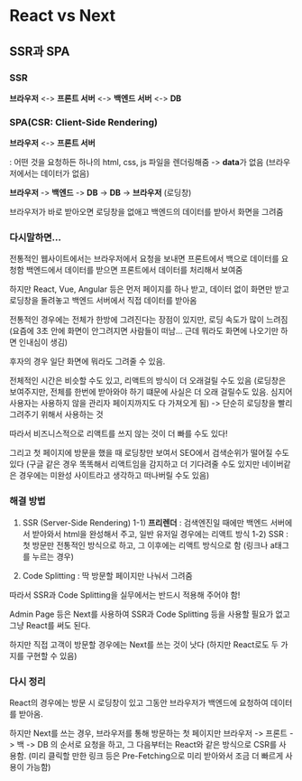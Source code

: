 # React vs Next

## SSR과 SPA

### SSR

**브라우저** <-> **프론트 서버** <-> **백엔드 서버** <-> **DB**

### SPA(CSR: Client-Side Rendering)

**브라우저** <-> **프론트 서버**

: 어떤 것을 요청하든 하나의 html, css, js 파일을 렌더링해줌
-> **data**가 없음
(브라우저에서는 데이터가 없음)

**브라우저** -> **백엔드** -> **DB** -> **DB** -> **브라우저**
(로딩창)

브라우저가 바로 받아오면 로딩창을 없애고 백엔드의 데이터를 받아서 화면을 그려줌

### 다시말하면...

전통적인 웹사이트에서는 브라우저에서 요청을 보내면 프론트에서 백으로 데이터를 요청함
백엔드에서 데이터를 받으면 프론트에서 데이터를 처리해서 보여줌

하지만 React, Vue, Angular 등은 먼저 페이지를 하나 받고, 데이터 없이 화면만 받고 로딩창을 돌려놓고
백엔드 서버에서 직접 데이터를 받아옴

전통적인 경우에는 전체가 한방에 그려진다는 장점이 있지만, 로딩 속도가 많이 느려짐
(요즘에 3초 안에 화면이 안그려지면 사람들이 떠남... 근데 뭐라도 화면에 나오기만 하면 인내심이 생김)

후자의 경우 일단 화면에 뭐라도 그려줄 수 있음.

전체적인 시간은 비슷할 수도 있고, 리액트의 방식이 더 오래걸릴 수도 있음
(로딩창은 보여주지만, 전체를 한번에 받아와야 하기 떄문에 사실은 더 오래 걸릴수도 있음.
심지어 사용자는 사용하지 않을 관리자 페이지까지도 다 가져오게 됨)
-> 단순히 로딩창을 빨리 그려주기 위해서 사용하는 것

따라서 비즈니스적으로 리액트를 쓰지 않는 것이 더 빠를 수도 있다!

그리고 첫 페이지에 방문을 했을 때 로딩창만 보여서 SEO에서 검색순위가 떨어질 수도 있다
(구글 같은 경우 똑똑해서 리액트임을 감지하고 더 기다려줄 수도 있지만 네이버같은 경우에는 미완성 사이트라고 생각하고 떠나버릴 수도 있음)

### 해결 방법

1. SSR (Server-Side Rendering)
   1-1) **프리렌더** : 검색엔진일 때에만 백엔드 서버에서 받아와서 html을 완성해서 주고, 일반 유저일 경우에는 리액트 방식
   1-2) SSR : 첫 방문만 전통적인 방식으로 하고, 그 이후에는 리액트 방식으로 함 (링크나 a태그를 누르는 경우)

2. Code Splitting
   : 딱 방문할 페이지만 나눠서 그려줌

따라서 SSR과 Code Splitting을 실무에서는 반드시 적용해 주어야 함!

Admin Page 등은 Next를 사용하여 SSR과 Code Splitting 등을 사용할 필요가 없고 그냥 React를 써도 된다.

하지만 직접 고객이 방문할 경우에는 Next를 쓰는 것이 낫다
(하지만 React로도 두 가지를 구현할 수 있음)

### 다시 정리

React의 경우에는 방문 시 로딩창이 있고 그동안 브라우저가 백엔드에 요청하여 데이터를 받아옴.

하지만 Next를 쓰는 경우, 브라우저를 통해 방문하는 첫 페이지만 브라우저 -> 프론트 -> 백 -> DB 의 순서로 요청을 하고,
그 다음부터는 React와 같은 방식으로 CSR를 사용함.
(미리 클릭할 만한 링크 등은 Pre-Fetching으로 미리 받아와서 조금 더 빠르게 사용이 가능함)
